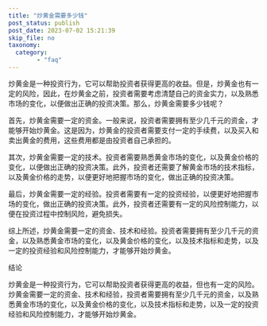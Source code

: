 ```yaml
---
title: "炒黄金需要多少钱"
post_status: publish
post_date: 2023-07-02 15:21:39
skip_file: no
taxonomy:
  category:
        - "faq"
---
```


炒黄金是一种投资行为，它可以帮助投资者获得更高的收益。但是，炒黄金也有一定的风险，因此，在炒黄金之前，投资者需要考虑清楚自己的资金实力，以及熟悉市场的变化，以便做出正确的投资决策。那么，炒黄金需要多少钱呢？

首先，炒黄金需要一定的资金。一般来说，投资者需要拥有至少几千元的资金，才能够开始炒黄金。这是因为，炒黄金的投资者需要支付一定的手续费，以及买入和卖出黄金的费用，这些费用都是由投资者自己承担的。

其次，炒黄金需要一定的技术。投资者需要熟悉黄金市场的变化，以及黄金价格的变化，以便做出正确的投资决策。此外，投资者还需要了解黄金市场的技术指标，以及黄金价格的走势，以便更好地把握市场的变化，做出正确的投资决策。

最后，炒黄金需要一定的经验。投资者需要有一定的投资经验，以便更好地把握市场的变化，做出正确的投资决策。此外，投资者还需要有一定的风险控制能力，以便在投资过程中控制风险，避免损失。

综上所述，炒黄金需要一定的资金、技术和经验。投资者需要拥有至少几千元的资金，以及熟悉黄金市场的变化，以及黄金价格的变化，以及技术指标和走势，以及一定的投资经验和风险控制能力，才能够开始炒黄金。

结论

炒黄金是一种投资行为，它可以帮助投资者获得更高的收益，但也有一定的风险。炒黄金需要一定的资金、技术和经验，投资者需要拥有至少几千元的资金，以及熟悉黄金市场的变化，以及黄金价格的变化，以及技术指标和走势，以及一定的投资经验和风险控制能力，才能够开始炒黄金。
